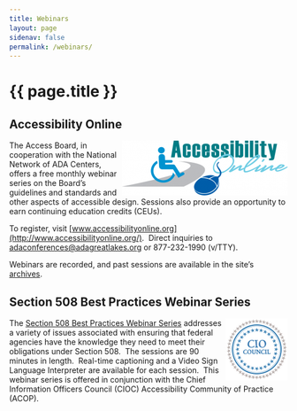 ```yaml
---
title: Webinars
layout: page
sidenav: false
permalink: /webinars/
---
```


# {{ page.title }}

## Accessibility Online ##

<img src="../img/ao-banner.png" alt="Accessibility Online banner with ISA and computer mouse" align="right">

The Access Board, in cooperation with the National Network of ADA Centers, offers a free monthly webinar series on the Board’s guidelines and standards and other aspects of accessible design.  Sessions also provide an opportunity to earn continuing education credits (CEUs).

To register, visit [www.accessibilityonline.org](http://www.accessibilityonline.org/).&nbsp;
Direct inquiries to [adaconferences@adagreatlakes.org](mailto:adaconferences@adagreatlakes.org) or 877-232-1990 (v/TTY).

Webinars are recorded, and past sessions are available in the site&rsquo;s [archives](https://www.accessibilityonline.org/ao/archives/). 

## Section 508 Best Practices Webinar Series ##

<img src="../img/cioc-logo.png" alt="CIO Council seal" align="right">

The [Section 508 Best Practices Webinar Series](https://www.accessibilityonline.org/cioc-508/schedule) addresses a variety of issues associated with ensuring that federal agencies have the knowledge they need to meet their obligations under Section 508.&nbsp;
The sessions are 90 minutes in length.&nbsp;
Real-time captioning and a Video Sign Language Interpreter are available for each session.&nbsp; This webinar series is offered in conjunction with the Chief Information Officers Council (CIOC) Accessibility Community of Practice (ACOP).
